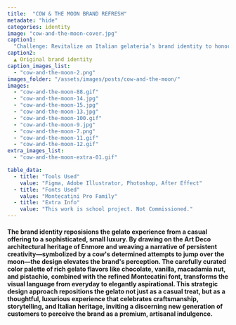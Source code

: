```yaml
---
title:  "COW & THE MOON BRAND REFRESH"
metadate: "hide"
categories: identity
image: "cow-and-the-moon-cover.jpg"
caption1: 
  "Challenge: Revitalize an Italian gelateria’s brand identity to honor its artisanal heritage within a modern context."
caption2: 
  ▲ Original brand identity
caption_images_list: 
  - "cow-and-the-moon-2.png"
images_folder: "/assets/images/posts/cow-and-the-moon/"
images:
  - "cow-and-the-moon-88.gif"
  - "cow-and-the-moon-14.jpg" 
  - "cow-and-the-moon-15.jpg" 
  - "cow-and-the-moon-13.jpg" 
  - "cow-and-the-moon-100.gif" 
  - "cow-and-the-moon-9.jpg"
  - "cow-and-the-moon-7.png"
  - "cow-and-the-moon-11.gif"
  - "cow-and-the-moon-12.gif"
extra_images_list:
  - "cow-and-the-moon-extra-01.gif"

table_data:
  - title: "Tools Used"
    value: "Figma, Adobe Illustrator, Photoshop, After Effect"
  - title: "Fonts Used"
    value: "Montecatini Pro Family"
  - title: "Extra Info"
    value: "This work is school project. Not Commissioned." 
---
```



#### The brand identity reposisions the gelato experience from a casual offering to a sophisticated, small luxury. By drawing on the Art Deco architectural heritage of Enmore and weaving a narrative of persistent creativity—symbolized by a cow's determined attempts to jump over the moon—the design elevates the brand's perception. The carefully curated color palette of rich gelato flavors like chocolate, vanilla, macadamia nut, and pistachio, combined with the refined Montecatini font, transforms the visual language from everyday to elegantly aspirational. This strategic design approach repositions the gelato not just as a casual treat, but as a thoughtful, luxurious experience that celebrates craftsmanship, storytelling, and Italian heritage, inviting a discerning new generation of customers to perceive the brand as a premium, artisanal indulgence.

<!--
<br>
↳ A flexible visual identity adapts to different aspect ratios while maintaining a consistentcy.
<br>
↳ Pistachio color is used appropriately throughout the graphics as an accent.
<br>
↳ A coaster was created using an abstract cow shape variation, incorporating traditional Italian pattern elements.
<br>
↳ For the campaign, G’ stands for Good, which connects with Australian culture: “G’day,” “G’People,” and “Great Gelato.”
<br>
↳ Merchandise was also created with the venue's heritage in mind, featuring the tagline.
-->